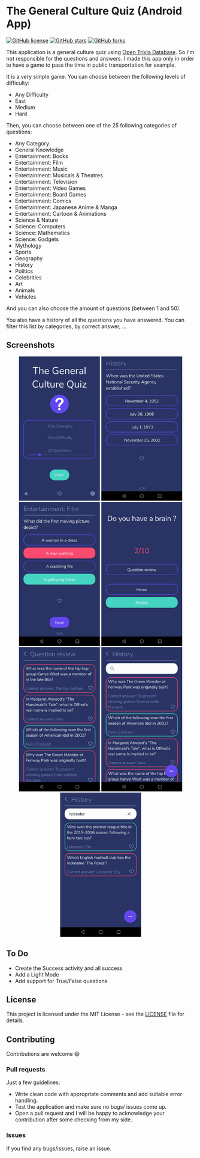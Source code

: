 # The General Culture Quiz (Android App)

[![GitHub license](https://img.shields.io/github/license/AlexandreLadriere/Android_The-general-culture-quiz.svg)](https://github.com/AlexandreLadriere/Android_The-general-culture-quiz/blob/master/LICENSE)
[![GitHub stars](https://img.shields.io/github/stars/AlexandreLadriere/Android_The-general-culture-quiz)](https://github.com/AlexandreLadriere/Android_The-general-culture-quiz/stargazers)
[![GitHub forks](https://img.shields.io/github/forks/AlexandreLadriere/Android_The-general-culture-quiz.svg)](https://github.com/AlexandreLadriere/Android_The-general-culture-quiz)  

This application is a general culture quiz using [Open Trivia Database]. So I'm not responsible for the questions and answers.
I made this app only in order to have a game to pass the time in public transportation for example. 

It is a very simple game. You can choose between the following levels of difficulty:
  - Any Difficulty
  - East
  - Medium
  - Hard

Then, you can choose between one of the 25 following categories of questions:
  - Any Category
  - General Knowledge
  - Entertainment: Books
  - Entertainment: Film
  - Entertainment: Music
  - Entertainment: Musicals & Theatres
  - Entertainment: Television
  - Entertainment: Video Games
  - Entertainment: Board Games
  - Entertainment: Comics
  - Entertainment: Japanese Anime & Manga
  - Entertainment: Cartoon & Animations
  - Science & Nature
  - Science: Computers
  - Science: Mathematics
  - Science: Gadgets
  - Mythology
  - Sports
  - Geography
  - History
  - Politics
  - Celebrities
  - Art
  - Animals
  - Vehicles
    
And you can also choose the amount of questions (between 1 and 50).

You also have a history of all the questions you have answered. You can filter this list by categories, by correct answer, ...

## Screenshots
<div align="center">
<img alt="main.jpg" src="demo/main.jpg" width="216" height="384" /> 
<img alt="question.jpg" src="demo/question.jpg" width="216" height="384" />
<img alt="question_response.jpg" src="demo/question_response.jpg" width="216" height="384" /> 
<img alt="score.jpg" src="demo/score.jpg" width="216" height="384" />
<img alt="question_review.jpg" src="demo/question_review.jpg" width="216" height="384" />
<img alt="history.jpg" src="demo/history.jpg" width="216" height="384" />  
<img alt="search_history.jpg" src="demo/search_history.jpg" width="216" height="384" /> 
</div>

## To Do
  - Create the Success activity and all success
  - Add a Light Mode
  - Add support for True/False questions

## License
This project is licensed under the MIT License - see the [LICENSE] file for details.


## Contributing
Contributions are welcome :smile:

### Pull requests
Just a few guidelines:
* Write clean code with appropriate comments and add suitable error handling.
* Test the application and make sure no bugs/ issues come up.
* Open a pull request and I will be happy to acknowledge your contribution after some checking from my side.

### Issues
If you find any bugs/issues, raise an issue.


  [LICENSE]: <LICENSE>
  [Open Trivia Database]: <https://opentdb.com/>